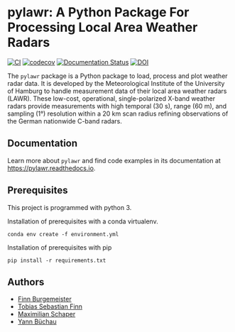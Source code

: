 # pylawr: A Python Package For Processing Local Area Weather Radars

[![CI](https://github.com/ObsMod/pylawr/actions/workflows/ci.yml/badge.svg)](https://github.com/ObsMod/pylawr/actions/workflows/ci.yml)
[![codecov](https://codecov.io/gh/ObsMod/pylawr/branch/main/graph/badge.svg)](https://codecov.io/gh/ObsMod/pylawr)
[![Documentation Status](https://readthedocs.org/projects/pylawr/badge/?version=latest)](https://pylawr.readthedocs.io/en/latest/?badge=latest)
[![DOI](https://zenodo.org/badge/DOI/10.5281/zenodo.8182628.svg)](https://doi.org/10.5281/zenodo.8182628)

The `pylawr` package is a Python package to load, process and plot weather radar data. It is developed by the Meteorological Institute of the University of Hamburg to handle measurement data of their local area weather radars (LAWR). These low-cost, operational, single-polarized X-band weather radars provide measurements with high temporal (30 s), range (60 m), and sampling (1°) resolution within a 20 km scan radius refining observations of the German nationwide C-band radars.

## Documentation

Learn more about `pylawr` and find code examples in its documentation at <https://pylawr.readthedocs.io>. 

## Prerequisites

This project is programmed with python 3.

Installation of prerequisites with a conda virtualenv.
```
conda env create -f environment.yml
```

Installation of prerequisites with pip
```
pip install -r requirements.txt
```

## Authors

* [Finn Burgemeister](https://github.com/fiburg)
* [Tobias Sebastian Finn](https://github.com/tobifinn)
* [Maximilian Schaper](https://github.com/fontibon)
* [Yann Büchau](https://github.com/nobodyinperson)
